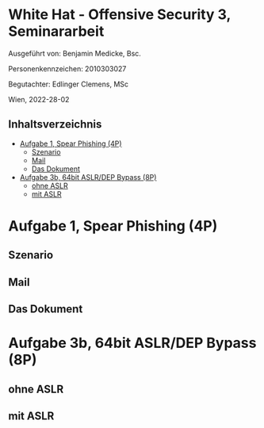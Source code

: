 #  White Hat - Offensive Security 3, Seminararbeit

Ausgeführt von: Benjamin Medicke, Bsc.

Personenkennzeichen: 2010303027

Begutachter: Edlinger Clemens, MSc

Wien, 2022-28-02

## Inhaltsverzeichnis


<!-- vim-markdown-toc GFM -->

* [Aufgabe 1, Spear Phishing (4P)](#aufgabe-1-spear-phishing-4p)
  * [Szenario](#szenario)
  * [Mail](#mail)
  * [Das Dokument](#das-dokument)
* [Aufgabe 3b, 64bit ASLR/DEP Bypass (8P)](#aufgabe-3b-64bit-aslrdep-bypass-8p)
  * [ohne ASLR](#ohne-aslr)
  * [mit ASLR](#mit-aslr)

<!-- vim-markdown-toc -->

# Aufgabe 1, Spear Phishing (4P)

## Szenario

## Mail

## Das Dokument

<!-- # Aufgabe 2, Egghunter (2P) -->

# Aufgabe 3b, 64bit ASLR/DEP Bypass (8P)

## ohne ASLR

## mit ASLR
